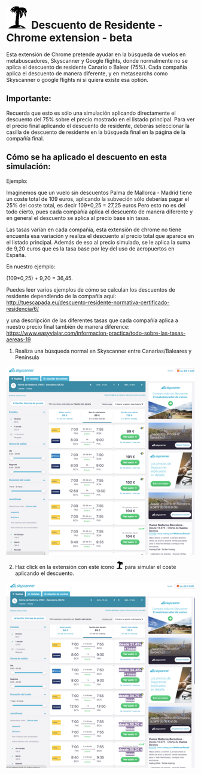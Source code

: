 # ![Simluation residente](images/palm128.png)  Descuento de Residente - Chrome extension - beta

Esta extensión de Chrome pretende ayudar en la búsqueda de vuelos en metabuscadores, Skyscanner y Google flights, donde normalmente no se aplica el descuento de residente Canario o Balear (75%).
Cada compañía aplica el descuento de manera diferente, y en metasearchs como Skyscanner o google flights ni si quiera existe esa optión.

## Importante: 
Recuerda que esto es sólo una simulación aplicando directamente el descuento del 75% sobre el precio mostrado en el listado principal. Para ver el precio final aplicando el descuento de residente, deberás seleccionar la casilla de descuento de residente en la búsqueda final en la página de la compañía final.

## Cómo se ha aplicado el descuento en esta simulación:
Ejemplo:

Imaginemos que un vuelo sin descuentos Palma de Mallorca - Madrid tiene un coste total de 109 euros,
aplicando la subveción sólo deberías pagar el 25% del coste total, es decir 109*0,25 = 27,25 euros
Pero esto no es del todo cierto, pues cada compañía aplica el descuento de manera diferente y en general el descuento se aplica al precio base sin tasas. 

Las tasas varían en cada compañía, esta extensión de chrome no tiene encuenta esa variación y realiza el descuento al precio total que aparece en el listado principal. Además de eso al precio simulado, se le aplica la suma de 9,20 euros que es la tasa base por ley del uso de aeropuertos en España.

En nuestro ejemplo:

(109*0,25) + 9,20 = 36,45.

Puedes leer varios ejemplos de cómo se calculan los descuentos de residente dependiendo de la compañía aquí:
http://tuescapada.eu/descuento-residente-normativa-certificado-residencia/6/

y una descripción de las diferentes tasas que cada compañía aplica a nuestro precio final también de manera diference:
https://www.easyviajar.com/informacion-practica/todo-sobre-las-tasas-aereas-19



1. Realiza una búsqueda normal en Skyscanner entre Canarias/Baleares y Península

![Busca un vuelvo entre Canarias/Baleares y Península](images/busqueda1.png) 

2. Haz click en la extensión con este icono ![Simluation residente](images/palm16.png) para simular el coste aplicando el descuento.

![Precio simulado](images/busqueda2.png) 
